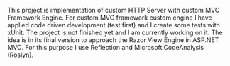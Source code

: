 This project is implementation of custom HTTP Server with custom MVC Framework Engine. 
For custom MVC framework custom engine I have applied code driven development (test first) and I create some tests with xUnit.
The project is not finished yet and I am currently working on it. The idea is in its final version to approach the Razor View Engine in ASP.NET MVC. For this purpose I use Reflection and Microsoft.CodeAnalysis (Roslyn).
